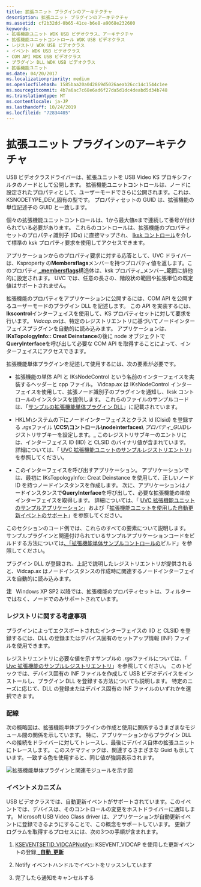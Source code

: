 ```yaml
---
title: 拡張ユニット プラグインのアーキテクチャ
description: 拡張ユニット プラグインのアーキテクチャ
ms.assetid: cf2b32dd-0b65-41ce-b6e8-a9068e232600
keywords:
- 拡張機能ユニット WDK USB ビデオクラス、アーキテクチャ
- 拡張機能ユニットコントロール WDK USB ビデオクラス
- レジストリ WDK USB ビデオクラス
- イベント WDK USB ビデオクラス
- COM API WDK USB ビデオクラス
- プラグイン DLL WDK USB ビデオクラス
- 拡張機能ユニット
ms.date: 04/20/2017
ms.localizationpriority: medium
ms.openlocfilehash: 1585baa20a0d2869d5026aeab26cc14c1544c1ee
ms.sourcegitcommit: 4b7a6ac7c68e6ad6f27da5d1dc4deabd5d34b748
ms.translationtype: MT
ms.contentlocale: ja-JP
ms.lasthandoff: 10/24/2019
ms.locfileid: "72834405"
---
```

# <a name="extension-unit-plug-in-architecture"></a>拡張ユニット プラグインのアーキテクチャ


USB ビデオクラスドライバーは、拡張ユニットを USB Video KS プロキシフィルタのノードとして公開します。 拡張機能ユニットコントロールは、ノードに設定されたプロパティとして、ユーザーモードでさらに公開されます。これは、KSNODETYPE\_DEV\_固有の型です。 プロパティセットの GUID は、拡張機能の単位記述子の GUID と一致します。

個々の拡張機能ユニットコントロールは、1から最大値*n*まで連続して番号が付けられている必要があります。 これらのコントロールは、拡張機能のプロパティセットのプロパティ識別子 (IDs) に直接マップされ、 [Iksk コントロール](https://docs.microsoft.com/windows-hardware/drivers/ddi/ksproxy/nn-ksproxy-ikscontrol)を介して標準の ksk プロパティ要求を使用してアクセスできます。

アプリケーションからのプロパティ要求に対する応答として、UVC ドライバーは、Ksproperty の**Membersflags**メンバーを持つプロパティ値を返します。このプロパティ[ **\_membersflags**](https://docs.microsoft.com/windows-hardware/drivers/ddi/ks/ns-ks-ksproperty_membersheader)構造体は、ksk プロパティ\_メンバー\_範囲に排他的に設定されます。 UVC では、任意の長さの、階段状の範囲や拡張単位の既定値はサポートされません。

拡張機能のプロパティをアプリケーションに公開するには、COM API を公開するユーザーモードのプラグイン DLL を記述します。 この API を実装するには、 **Ikscontrol**インターフェイスを使用して、KS プロパティセットに対して要求を行います。 *Vidcap.ax*は、特定のレジストリエントリに基づいてノードインターフェイスプラグインを自動的に読み込みます。 アプリケーションは、 **IKsTopologyInfo:: Creat Deinstance**の後に node オブジェクトで**QueryInterface**を呼び出して必要な COM API を取得することによって、インターフェイスにアクセスできます。

拡張機能単体プラグインを記述して使用するには、次の要素が必要です。

- 拡張機能の単体 API と IKsNodeControl という名前のインターフェイスを実装するヘッダーと cpp ファイル。 Vidcap.ax は IKsNodeControl インターフェイスを使用して、拡張ノード識別子のプラグインを通知し、Iksk コントロールのインスタンスを提供します。 これらのファイルのサンプルコードは、「[サンプルの拡張機能単体プラグイン DLL](sample-extension-unit-plug-in-dll.md)」に記載されています。

- HKLM\\システムの下にノードインターフェイスとクラス Id (Clsid) を登録する *.rgs*ファイル **\\CCS\\コントロール\\nodeinterfaces\\** <em>プロパティ\_GUID</em>レジストリサブキーを設定します。\_ このレジストリサブキーのエントリには、インターフェイス ID (IID) と CLSID のバイナリ値が含まれています。 詳細については、「 [UVC 拡張機能ユニットのサンプルレジストリエントリ](sample-registry-entry-for-uvc-extension-units.md)」を参照してください。

- このインターフェイスを呼び出すアプリケーション。 アプリケーションでは、最初に IKsTopologyInfo:: Creat Deinstance を使用して、正しいノード ID を持つノードインスタンスを作成します。 次に、アプリケーションはノードインスタンスで**QueryInterface**を呼び出して、必要な拡張機能の単位インターフェイスを取得します。 詳細については、「 [UVC 拡張機能ユニットのサンプルアプリケーション](sample-application-for-uvc-extension-units.md)」および「[拡張機能ユニットを使用した自動更新イベントのサポート](supporting-autoupdate-events-with-extension-units.md)」を参照してください。

このセクションのコード例では、これらのすべての要素について説明します。 サンプルプラグインと関連付けられているサンプルアプリケーションコードをビルドする方法については[、「拡張機能単体サンプルコントロールの](building-the-extension-unit-sample-control.md)ビルド」を参照してください。

プラグイン DLL が登録され、上記で説明したレジストリエントリが提供されると、Vidcap.ax はノードインスタンスの作成時に関連するノードインターフェイスを自動的に読み込みます。

**注**   Windows XP SP2 以降では、拡張機能のプロパティセットは、フィルターではなく、ノードでのみサポートされています。

 

### <a name="registry-considerations"></a>レジストリに関する考慮事項

プラグインによってエクスポートされたインターフェイスの IID と CLSID を登録するには、DLL の登録またはデバイス固有のセットアップ情報 (INF) ファイルを使用できます。

レジストリエントリに必要な値を示すサンプルの *.rgs*ファイルについては、「 [Uvc 拡張機能のサンプルレジストリエントリ](sample-registry-entry-for-uvc-extension-units.md)」を参照してください。 このトピックでは、デバイス固有の INF ファイルを作成して USB ビデオデバイスをインストールし、プラグイン DLL を登録する方法についても説明します。 特定のニーズに応じて、DLL の登録またはデバイス固有の INF ファイルのいずれかを選択できます。

### <a name="schematic"></a>配線

次の概略図は、拡張機能単体プラグインの作成と使用に関係するさまざまなモジュール間の関係を示しています。 特に、アプリケーションからプラグイン DLL への接続をドライバーに対してトレースし、最後にデバイス自体の拡張ユニットにトレースします。 このスケマティックは、関連するさまざまな Guid も示しています。一致する色を使用すると、同じ値が強調表示されます。

![拡張機能単体プラグインと関連モジュールを示す図](images/usbvidextension.gif)

### <a name="eventing-mechanisms"></a>イベントメカニズム

USB ビデオクラスでは、自動更新イベントがサポートされています。このイベントでは、デバイスは、そのコントロールの変更をホストドライバーに通知します。 Microsoft USB Video Class driver は、アプリケーションが自動更新イベントに登録できるようにすることで、この概念をサポートしています。 更新プログラムを取得するプロセスには、次の3つの手順が含まれます。

1.  [KSEVENTSETID\_VIDCAPNotify](https://docs.microsoft.com/windows-hardware/drivers/stream/kseventsetid-vidcapnotify):: KSEVENT\_VIDCAP を使用した更新イベントの登録[ **\_自動\_更新**](https://docs.microsoft.com/windows-hardware/drivers/stream/ksevent-vidcap-auto-update)

2.  Notify イベントハンドルでイベントをリッスンしています

3.  完了したら通知をキャンセルする

 

 




